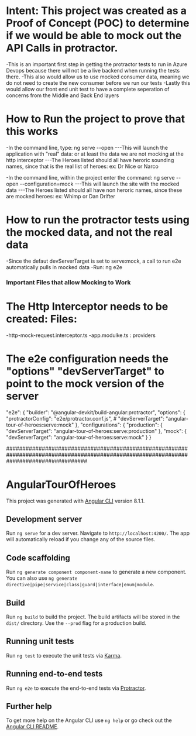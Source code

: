 # Intent: This project was created as a Proof of Concept (POC) to determine if we would be  able to mock out the API Calls in protractor.
-This is an important first step in getting the protractor tests to run in Azure Devops because there will not be a live backend when running the tests there.
-This also would allow us to use mocked consumer data, meaning we do not need to create the new consumer before we run our tests
-Lastly this would allow our front end unit test to have a complete seperation of concerns from the Middle and Back End layers

# How to Run the project to prove that this works
-In the command line, type: ng serve --open
---This will launch the application with "real" data: or at least the data we are not mocking at the http interceptor
---The Heroes listed should all have heroric sounding names, since that is the real list of heroes: ex: Dr Nice or Narco

-In the command line, within the project enter the command: ng serve --open --configuration=mock
---This will launch the site with the mocked data
---The Heroes listed should all have non heroric names, since these are mocked heroes: ex: Whimp or Dan Drifter

# How to run the protractor tests using the mocked data, and not the real data
-Since the defaut devServerTarget is set to serve:mock, a call to run e2e automatically pulls in mocked data
-Run: ng e2e


### Important Files that allow Mocking to Work

# The Http Interceptor needs to be created: Files:
-http-mock-request.interceptor.ts
-app.modulke.ts : providers

# The e2e configuration needs the "options" "devServerTarget" to point to the mock version of the server
"e2e": {
          "builder": "@angular-devkit/build-angular:protractor",
          "options": {
            "protractorConfig": "e2e/protractor.conf.js",
          # "devServerTarget": "angular-tour-of-heroes:serve:mock"
          },
          "configurations": {
            "production": {
              "devServerTarget": "angular-tour-of-heroes:serve:production"
            },
            "mock": {
                "devServerTarget": "angular-tour-of-heroes:serve:mock"
            }
          }



#########################################################################################################################################



# AngularTourOfHeroes

This project was generated with [Angular CLI](https://github.com/angular/angular-cli) version 8.1.1.

## Development server

Run `ng serve` for a dev server. Navigate to `http://localhost:4200/`. The app will automatically reload if you change any of the source files.

## Code scaffolding

Run `ng generate component component-name` to generate a new component. You can also use `ng generate directive|pipe|service|class|guard|interface|enum|module`.

## Build

Run `ng build` to build the project. The build artifacts will be stored in the `dist/` directory. Use the `--prod` flag for a production build.

## Running unit tests

Run `ng test` to execute the unit tests via [Karma](https://karma-runner.github.io).

## Running end-to-end tests

Run `ng e2e` to execute the end-to-end tests via [Protractor](http://www.protractortest.org/).

## Further help

To get more help on the Angular CLI use `ng help` or go check out the [Angular CLI README](https://github.com/angular/angular-cli/blob/master/README.md).
